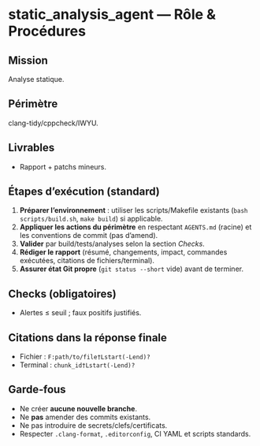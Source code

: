 # static_analysis_agent — Rôle & Procédures

## Mission
Analyse statique.

## Périmètre
clang-tidy/cppcheck/IWYU.

## Livrables
- Rapport + patchs mineurs.

## Étapes d’exécution (standard)
1. **Préparer l’environnement** : utiliser les scripts/Makefile existants (`bash scripts/build.sh`, `make build`) si applicable.
2. **Appliquer les actions du périmètre** en respectant `AGENTS.md` (racine) et les conventions de commit (pas d’amend).
3. **Valider** par build/tests/analyses selon la section *Checks*.
4. **Rédiger le rapport** (résumé, changements, impact, commandes exécutées, citations de fichiers/terminal).
5. **Assurer état Git propre** (`git status --short` vide) avant de terminer.

## Checks (obligatoires)
- Alertes ≤ seuil ; faux positifs justifiés.

## Citations dans la réponse finale
- Fichier : `F:path/to/file†Lstart(-Lend)?`
- Terminal : `chunk_id†Lstart(-Lend)?`

## Garde‑fous
- Ne créer **aucune nouvelle branche**.
- Ne **pas** amender des commits existants.
- Ne pas introduire de secrets/clefs/certificats.
- Respecter `.clang-format`, `.editorconfig`, CI YAML et scripts standards.

